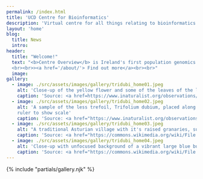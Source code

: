 ```yaml
---
permalink: /index.html
title: 'UCD Centre for Bioinformatics'
description: 'Virtual centre for all things relating to bioinformatics and computational biology in UCD'
layout: 'home'
blog:
  title: News
  intro:
header:
  title: "Welcome!"
  text: "<b>Centre Overview</b> is Ireland's first population genomics study of the lesser trefoil, <em>Trifolium dubium</em> - known to many as the <b>shamrock</b>! Our mission is to explore the genetic diversity and evolutionary history of <em>T. dubium</em> to better understand its adaptation and conservation - all whilst spreading the word about the importance and utility of <b>biodiversity genomics</b>!
  <br><br>><a href='/about/'> Find out more</a><br><br>"
  image:
gallery:
  - image: ./src/assets/images/gallery/tridubi_home01.jpeg
    alt: 'Close-up of the yellow flower and some of the leaves of the lesser trefoil, Trifolium dubium'
    caption: 'Source: <a href=https://www.inaturalist.org/observations/43421323>iNaturalist</a> | © Yoshimasa Uchiyama, <a href="https://creativecommons.org/licenses/by-nc/4.0/">CC BY-NC 4.0</a>'
  - image: ./src/assets/images/gallery/tridubi_home02.jpeg
    alt: 'A sample of the less trefoil, Trifolium dubium, placed along a
    ruler to show scale'
    caption: 'Source: <a href="https://www.inaturalist.org/observations/95464942">iNaturalist</a> | © Gennadiy Okatov, <a href="https://creativecommons.org/licenses/by-nc/4.0/">CC BY-NC 4.0</a>'
  - image: ./src/assets/images/gallery/tridubi_home03.jpeg
    alt: "A traditional Asturian village with it's raised granaries, surrounded by lush green hills and mountains"
    caption: 'Source: <a href="https://commons.wikimedia.org/wiki/File:Trifolium_dubium_sl6.jpg">Wikimedia</a> | © Stefan Lefnaer, <a href="https://creativecommons.org/licenses/by-sa/4.0/deed.en">CC BY-SA 4.0</a>'
  - image: ./src/assets/images/gallery/tridubi_home04.jpeg
    alt: 'Close-up with unfocused background of a vibrant large blue butterfly gracefully perched on a delicate flower amidst lush green grass'
    caption: 'Source: <a href="https://commons.wikimedia.org/wiki/File:Lesser_Trefoil_%2849189119337%29.jpg">Wikimedia</a> | © Lawn Weeds, <a href="https://creativecommons.org/licenses/by/2.0/deed.en">CC BY 2.0</a>'
---
```


{% include "partials/gallery.njk" %}

